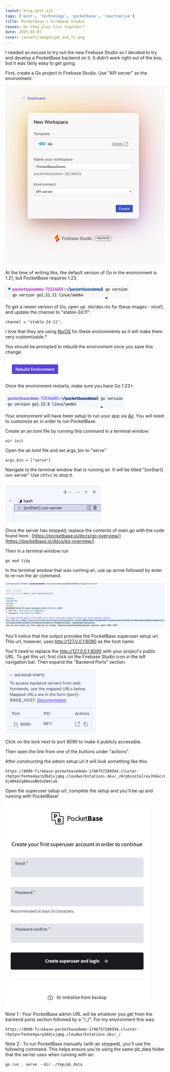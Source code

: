```yaml
---
layout: blog_post.njk
tags: ['post', 'technology', 'pocketbase', 'reactnative']
title: PocketBase + Firebase Studio
teaser: Do they play nice together?
date: 2025-05-07
cover: /assets/images/pb_and_fs.png
---
```


I needed an excuse to try out the new Firebase Studio so I decided to try and develop a PocketBase backend on it. It didn't work right out of the box, but it was fairly easy to get going.

First, create a Go project in Firebase Studio.  Use "API server" as the environment.

![Screenshot showing selection of environment as "API server"](/assets/images/firebase_studio_pocketbase_1.jpg)

At the time of writing this, the default version of Go in the environment is 1.21, but PocketBase requires 1.23.

![Screenshot showing output of "go version" which indicates go version is 1.21](/assets/images/firebase_studio_pocketbase_2.jpg)

To get a newer version of Go, open up .idx/dev.nix for these images - nice!), and update the channel to "stable-24.11":

```
channel = "stable-24.11";
```

I love that they are using [NixOS](https://nixos.org/) for these environments as it will make them very customizable.*

You should be prompted to rebuild the environment once you save this change.

![Screenshot of "Rebuild Environment" button](/assets/images/firebase_studio_pocketbase_3.jpg)

Once the environment restarts, make sure you have Go 1.23+.

![Screenshot showing output of "go version" which indicates go version is now 1.23](/assets/images/firebase_studio_pocketbase_4.jpg)

Your environment will have been setup to run your app via [Air](https://github.com/air-verse/air). You will need to customize air in order to run PocketBase.

Create an air.toml file by running this command in a terminal window:

```
air init
```

Open the air.toml file and set args_bin to "serve"

```
args_bin = ["serve"]
```

Navigate to the terminal window that is running air.  It will be titled "\[onStart\] run-server"  Use ctrl+c to stop it.

![Screenshot showing the terminal window that is running Air](/assets/images/firebase_studio_pocketbase_5.jpg)

Once the server has stopped, replace the contents of main.go with the code found here : [https://pocketbase.io/docs/go-overview/](https://pocketbase.io/docs/go-overview/)

Then in a terminal window run

```
go mod tidy
```

In the terminal window that was running air, use up arrow followed by enter to re-run the air command.

![Screenshot showing air re-starting and building PocketBase via main.go](/assets/images/firebase_studio_pocketbase_6.jpg)

You'll notice that the output provides the PocketBase superuser setup url. This url, however, uses http://127.0.0.1:8090 as the host name.

You'll need to replace the http://127.0.0.1:8090 with your project's public URL. To get this url, first click on the Firebase Studio icon in the left navigation bar. Then expand the "Backend Ports" section.

![Screenshot showing backend ports section. Lock indicates that port 8090 is not yet public.](/assets/images/firebase_studio_pocketbase_7.jpg)

Click on the lock next to port 8090 to make it publicly accessible.

Then open the link from one of the buttons under "actions".

After constructing the admin setup url it will look something like this:

```
https://8090-firebase-pocketbasedemo-1746757209594.cluster-rhptpnrfenhe4qarq36djxjqmg.cloudworkstations.dev/_/#/pbinstal/eyJhbGciOiJIUzI1NiIsInR5cCI6IkpXVCJ9.eyJjb2xsZWN0aW9uSWQiOiJwYmNfMzE0MjYzNTgyMyIsImV4cCI6MTc0Njc1OTc0MywiaWQiOiI0MHpjOTU4MHgwbTZjcDIiLCJyZWZyZXNoYWJsZSI6ZmFsc2UsInR5cGUiOiJhdXRoIn0.f7KtQqQ9nVza39RyKi_-QjARkAIq00eooNH3sEW4iak
```

Open the superuser setup url, complete the setup and you'll be up and running with PocketBase!

![Screenshot of the PocketBase superuser setup screen.](/assets/images/firebase_studio_pocketbase_8.jpg)

Note 1 : Your PocketBase admin URL will be whatever you get from the backend ports section followed by a "/_/".  For my environment this was:

```
https://8090-firebase-pocketbasedemo-1746757209594.cluster-rhptpnrfenhe4qarq36djxjqmg.cloudworkstations.dev/_/
```

Note 2 : To run PocketBase manually (with air stopped), you'll use the following command. This helps ensure you're using the same pb_data folder that the server uses when running with air:

```
go run . serve --dir ./tmp/pb_data
```
